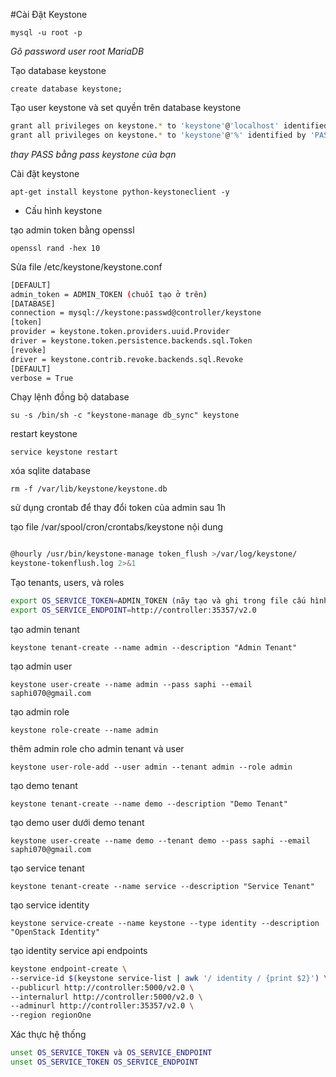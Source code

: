 #Cài Đặt Keystone


`mysql -u root -p`

*Gõ password user root MariaDB*

Tạo database keystone

`create database keystone;`

Tạo user keystone và set quyền trên database keystone

```sh
grant all privileges on keystone.* to 'keystone'@'localhost' identified by 'PASS';
grant all privileges on keystone.* to 'keystone'@'%' identified by 'PASS';
```

*thay PASS bằng pass keystone của bạn*

Cài đặt keystone

`apt-get install keystone python-keystoneclient -y`

- Cấu hình keystone

tạo admin token bằng openssl

`openssl rand -hex 10`

Sửa file /etc/keystone/keystone.conf

```sh
[DEFAULT]
admin_token = ADMIN_TOKEN (chuỗi tạo ở trên)
[DATABASE]
connection = mysql://keystone:passwd@controller/keystone
[token]
provider = keystone.token.providers.uuid.Provider
driver = keystone.token.persistence.backends.sql.Token
[revoke]
driver = keystone.contrib.revoke.backends.sql.Revoke
[DEFAULT]
verbose = True
```

Chạy lệnh đồng bộ database

`su -s /bin/sh -c "keystone-manage db_sync" keystone`

restart keystone

`service keystone restart`			

xóa sqlite database

`rm -f /var/lib/keystone/keystone.db`

sử dụng crontab để thay đổi token của admin sau 1h

tạo file /var/spool/cron/crontabs/keystone nội dung

```sh

@hourly /usr/bin/keystone-manage token_flush >/var/log/keystone/
keystone-tokenflush.log 2>&1
```		

Tạo tenants, users, và roles

```sh
export OS_SERVICE_TOKEN=ADMIN_TOKEN (nãy tạo và ghi trong file cấu hình keystone)
export OS_SERVICE_ENDPOINT=http://controller:35357/v2.0
```

tạo admin tenant 

` keystone tenant-create --name admin --description "Admin Tenant" `		

tạo admin user		

`keystone user-create --name admin --pass saphi --email saphi070@gmail.com`		

tạo admin role		

`keystone role-create --name admin`		

thêm admin role  cho admin tenant và user

`keystone user-role-add --user admin --tenant admin --role admin`		

tạo demo tenant 

`keystone tenant-create --name demo --description "Demo Tenant"`				

tạo demo user dưới demo tenant

`keystone user-create --name demo --tenant demo --pass saphi --email saphi070@gmail.com`		

tạo service tenant

`keystone tenant-create --name service --description "Service Tenant"`		

tạo service identity

`keystone service-create --name keystone --type identity --description "OpenStack Identity"`		

tạo identity service api endpoints

```sh
keystone endpoint-create \
--service-id $(keystone service-list | awk '/ identity / {print $2}') \
--publicurl http://controller:5000/v2.0 \
--internalurl http://controller:5000/v2.0 \
--adminurl http://controller:35357/v2.0 \
--region regionOne
```

Xác thực hệ thống

```sh
unset OS_SERVICE_TOKEN và OS_SERVICE_ENDPOINT
unset OS_SERVICE_TOKEN OS_SERVICE_ENDPOINT
```